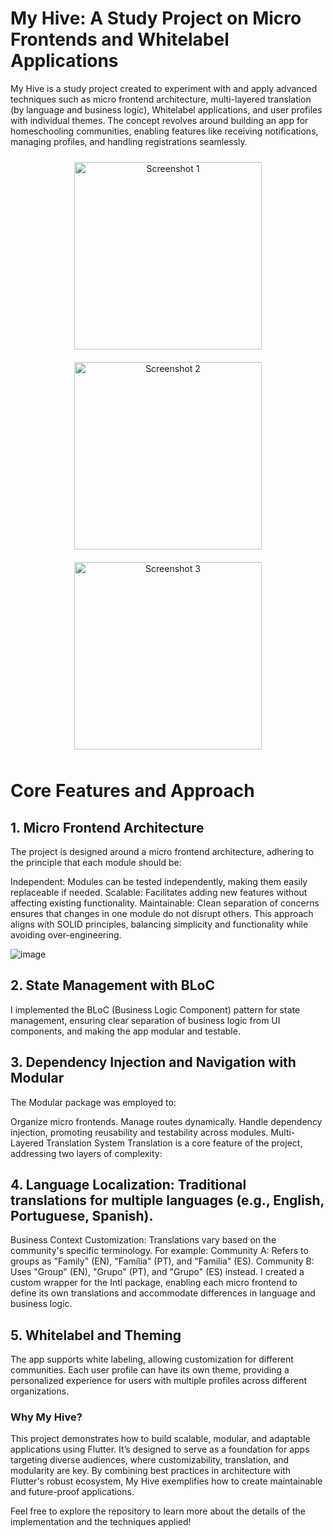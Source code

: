 
# My Hive: A Study Project on Micro Frontends and Whitelabel Applications

My Hive is a study project created to experiment with and apply advanced techniques such as micro frontend architecture, multi-layered translation (by language and business logic), Whitelabel applications, and user profiles with individual themes. The concept revolves around building an app for homeschooling communities, enabling features like receiving notifications, managing profiles, and handling registrations seamlessly.

<div align="center">
  <img src="https://github.com/user-attachments/assets/2176919c-7b3f-42c8-ac7d-9d345ce663ad" alt="Screenshot 1" width="300" style="margin: 10px;">
  <img src="https://github.com/user-attachments/assets/515af315-cfcf-498e-a63d-77311c069fb1" alt="Screenshot 2" width="300" style="margin: 10px;">
  <img src="https://github.com/user-attachments/assets/1a24ae80-329b-407b-a98f-33d2ffc353bc" alt="Screenshot 3" width="300" style="margin: 10px;">
</div>




# Core Features and Approach

## 1. Micro Frontend Architecture
The project is designed around a micro frontend architecture, adhering to the principle that each module should be:


Independent: Modules can be tested independently, making them easily replaceable if needed.
Scalable: Facilitates adding new features without affecting existing functionality.
Maintainable: Clean separation of concerns ensures that changes in one module do not disrupt others.
This approach aligns with SOLID principles, balancing simplicity and functionality while avoiding over-engineering.

![image](https://github.com/user-attachments/assets/80ca88c9-4dc4-4203-aebb-e8b584b6bead)

## 2. State Management with BLoC

I implemented the BLoC (Business Logic Component) pattern for state management, ensuring clear separation of business logic from UI components, and  making the app modular and testable.

## 3. Dependency Injection and Navigation with Modular
The Modular package was employed to:

Organize micro frontends.
Manage routes dynamically.
Handle dependency injection, promoting reusability and testability across modules.
Multi-Layered Translation System
Translation is a core feature of the project, addressing two layers of complexity:

## 4. Language Localization: Traditional translations for multiple languages (e.g., English, Portuguese, Spanish).
Business Context Customization: Translations vary based on the community's specific terminology.
For example:
Community A: Refers to groups as "Family" (EN), "Família" (PT), and "Familia" (ES).
Community B: Uses "Group" (EN), "Grupo" (PT), and "Grupo" (ES) instead.
I created a custom wrapper for the Intl package, enabling each micro frontend to define its own translations and accommodate differences in language and business logic.

## 5. Whitelabel and Theming
The app supports white labeling, allowing customization for different communities. Each user profile can have its own theme, providing a personalized experience for users with multiple profiles across different organizations.

### Why My Hive?
This project demonstrates how to build scalable, modular, and adaptable applications using Flutter. It’s designed to serve as a foundation for apps targeting diverse audiences, where customizability, translation, and modularity are key. By combining best practices in architecture with Flutter's robust ecosystem, My Hive exemplifies how to create maintainable and future-proof applications.

Feel free to explore the repository to learn more about the details of the implementation and the techniques applied!
